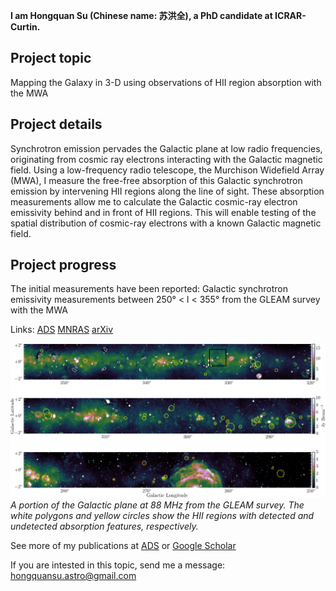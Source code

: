 **I am Hongquan Su (Chinese name: 苏洪全), a PhD candidate at ICRAR-Curtin.**

## Project topic

Mapping the Galaxy in 3-D using observations of HII region absorption with the MWA

## Project details

Synchrotron emission pervades the Galactic plane at low radio frequencies, originating from cosmic ray electrons interacting with the Galactic magnetic field. Using a low-frequency radio telescope, the Murchison Widefield Array (MWA), I measure the free-free absorption of this Galactic synchrotron emission by intervening HII regions along the line of sight. These absorption measurements allow me to calculate the Galactic cosmic-ray electron emissivity behind and in front of HII regions. This will enable testing of the spatial distribution of cosmic-ray electrons with a known Galactic magnetic field.

## Project progress

The initial measurements have been reported:
Galactic synchrotron emissivity measurements between 250° < l < 355° from the GLEAM survey with the MWA

Links:
[ADS](http://adsabs.harvard.edu/abs/2017MNRAS.465.3163S)
[MNRAS](https://academic.oup.com/mnras/article-abstract/465/3/3163/2544366/Galactic-synchrotron-emissivity-measurements)
[arXiv](https://arxiv.org/abs/1611.05446)

![Image](https://github.com/HongquanSu/hongquansu.github.io/blob/master/GP_img_three.png?raw=true)
*A portion of the Galactic plane at 88 MHz from the GLEAM survey. The white polygons and yellow circles show the HII regions with detected and undetected absorption features, respectively.*

See more of my publications at   [ADS](http://adsabs.harvard.edu/cgi-bin/nph-abs_connect?library&libname=AllRef&libid=5837ecede4)   or    [Google Scholar](https://scholar.google.com.au/citations?user=95HueOUAAAAJ&hl=en)

If you are intested in this topic, send me a message: hongquansu.astro@gmail.com
